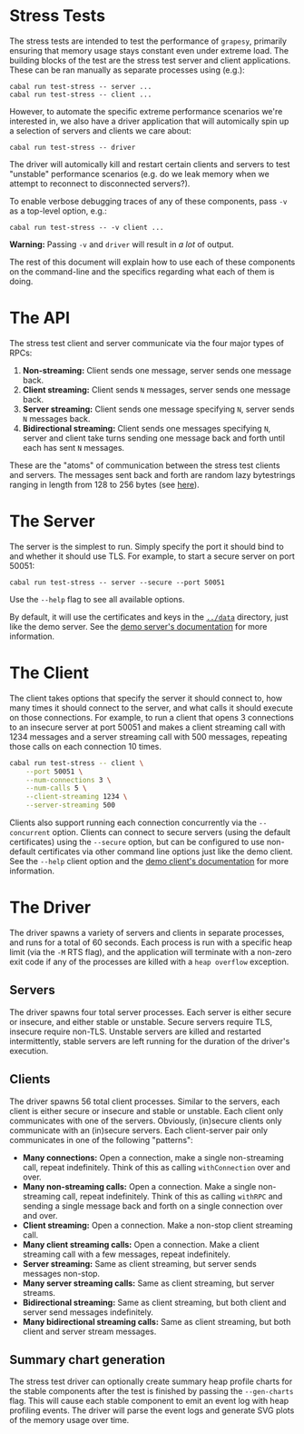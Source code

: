 # Stress Tests

The stress tests are intended to test the performance of `grapesy`, primarily
ensuring that memory usage stays constant even under extreme load. The building
blocks of the test are the stress test server and client applications. These can
be ran manually as separate processes using (e.g.):

```
cabal run test-stress -- server ...
cabal run test-stress -- client ...
```

However, to automate the specific extreme performance scenarios we're interested
in, we also have a driver application that will automically spin up a selection
of servers and clients we care about:

```
cabal run test-stress -- driver
```

The driver will automically kill and restart certain clients and servers to test
"unstable" performance scenarios (e.g. do we leak memory when we attempt to
reconnect to disconnected servers?).

To enable verbose debugging traces of any of these components, pass `-v` as a
top-level option, e.g.:

```
cabal run test-stress -- -v client ...
```

**Warning:** Passing `-v` and `driver` will result in *a lot* of output.

The rest of this document will explain how to use each of these components on
the command-line and the specifics regarding what each of them is doing.

# The API

The stress test client and server communicate via the four major types of RPCs:

1. **Non-streaming:** Client sends one message, server sends one message back.
2. **Client streaming:** Client sends `N` messages, server sends one message
   back.
3. **Server streaming:** Client sends one message specifying `N`, server sends
   `N` messages back.
4. **Bidirectional streaming:** Client sends one messages specifying `N`, server
   and client take turns sending one message back and forth until each has sent
   `N` messages.

These are the "atoms" of communication between the stress test clients and
servers. The messages sent back and forth are random lazy bytestrings ranging in
length from 128 to 256 bytes (see [here](../test-stress/Test/Stress/Common.hs)).

# The Server

The server is the simplest to run. Simply specify the port it should bind to and
whether it should use TLS. For example, to start a secure server on port 50051:

```
cabal run test-stress -- server --secure --port 50051
```

Use the `--help` flag to see all available options.

By default, it will use the certificates and keys in the [`../data`](../data/)
directory, just like the demo server. See the [demo server's
documentation](./demo-server.md) for more information.

# The Client

The client takes options that specify the server it should connect to, how many
times it should connect to the server, and what calls it should execute on those
connections. For example, to run a client that opens 3 connections to an
insecure server at port 50051 and makes a client streaming call with 1234
messages and a server streaming call with 500 messages, repeating those calls on
each connection 10 times.

```bash
cabal run test-stress -- client \
    --port 50051 \
    --num-connections 3 \
    --num-calls 5 \
    --client-streaming 1234 \
    --server-streaming 500
```

Clients also support running each connection concurrently via the `--concurrent`
option. Clients can connect to secure servers (using the default certificates)
using the `--secure` option, but can be configured to use non-default
certificates via other command line options just like the demo client. See the
`--help` client option and the [demo client's documentation](./demo-client.md)
for more information.

# The Driver

The driver spawns a variety of servers and clients in separate processes, and
runs for a total of 60 seconds. Each process is run with a specific heap limit
(via the `-M` RTS flag), and the application will terminate with a non-zero exit
code if any of the processes are killed with a `heap overflow` exception.

## Servers

The driver spawns four total server processes. Each server is either secure or
insecure, and either stable or unstable. Secure servers require TLS, insecure
require non-TLS. Unstable servers are killed and restarted intermittently,
stable servers are left running for the duration of the driver's execution.

## Clients

The driver spawns 56 total client processes. Similar to the servers, each client
is either secure or insecure and stable or unstable. Each client only
communicates with one of the servers. Obviously, (in)secure clients only
communicate with an (in)secure servers. Each client-server pair only
communicates in one of the following "patterns":

* **Many connections:** Open a connection, make a single non-streaming call,
  repeat indefinitely. Think of this as calling `withConnection` over and over.
* **Many non-streaming calls:** Open a connection. Make a single non-streaming
  call, repeat indefinitely. Think of this as calling `withRPC` and sending a
  single message back and forth on a single connection over and over.
* **Client streaming:** Open a connection. Make a non-stop client streaming
  call.
* **Many client streaming calls:** Open a connection. Make a client streaming
  call with a few messages, repeat indefinitely.
* **Server streaming:** Same as client streaming, but server sends messages
  non-stop.
* **Many server streaming calls:** Same as client streaming, but server streams.
* **Bidirectional streaming:** Same as client streaming, but both client and
  server send messages indefinitely.
* **Many bidirectional streaming calls:** Same as client streaming, but both
  client and server stream messages.

## Summary chart generation

The stress test driver can optionally create summary heap profile charts for the
stable components after the test is finished by passing the `--gen-charts` flag.
This will cause each stable component to emit an event log with heap profiling
events. The driver will parse the event logs and generate SVG plots of the
memory usage over time.

